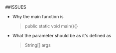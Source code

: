 ##ISSUES

* Why the main function is 
	>public static void main(){} 
* What the parameter should be as it's defined as 
	>String[] args